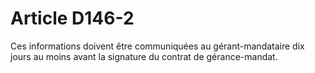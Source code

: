 # Article D146-2

Ces informations doivent être communiquées au gérant-mandataire dix jours au moins avant la signature du contrat de gérance-mandat.
